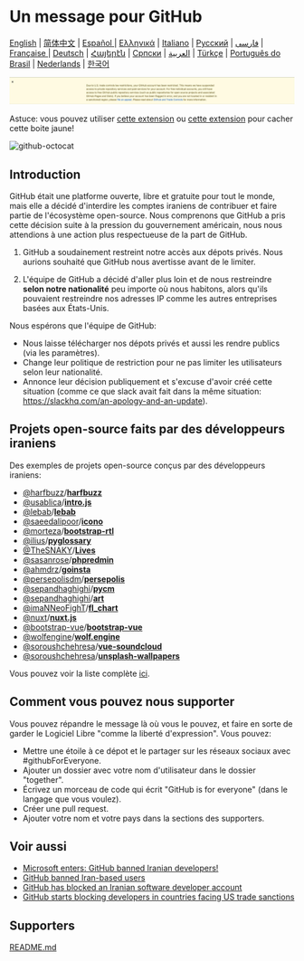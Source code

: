 # Un message pour GitHub

[English](./README.md) | [简体中文](./README-CN.md) | [Español ](./README-ES.md) | [Ελληνικά](./README-GR.md) | [Italiano](./README-IT.md) | [Русский](./README-RU.md) | [فارسی](./README-PER.md) | [Française ](./README-FR.md) | [Deutsch](./README-DE.md) | [Հայերէն](./README-HY.md) | [Српски](./README-SR.md) | [العربية](./README-AR.md) | [Türkçe](./README-TR.md) | [Português do Brasil](./README-PT-BR.md) | [Nederlands](./README-NL.md) | [한국어](./README-KO.md)

![alt text](./message.png)

Astuce: vous pouvez utiliser [cette extension](https://github.com/JafarAkhondali/remove-github-restrictions-message) ou [cette extension](https://github.com/MohamadKh75/ShutHub) pour cacher cette boite jaune!

![github-octocat](https://user-images.githubusercontent.com/16706911/61997137-7aa7df00-b0b2-11e9-97f1-f452855fe21c.png)


## Introduction

GitHub était une platforme ouverte, libre et gratuite pour tout le monde, mais elle a décidé d'interdire les comptes iraniens de contribuer et faire partie de l'écosystème open-source. Nous comprenons que GitHub a pris cette décision suite à la pression du gouvernement américain, nous nous attendions à une action plus respectueuse de la part de GitHub.

1. GitHub a soudainement restreint notre accès aux dépots privés. Nous aurions souhaité que GitHub nous avertisse avant de le limiter.

2. L'équipe de GitHub a décidé d'aller plus loin et de nous restreindre **selon notre nationalité** peu importe où nous habitons, alors qu'ils pouvaient restreindre nos adresses IP comme les autres entreprises basées aux États-Unis.

Nous espérons que l'équipe de GitHub:

- Nous laisse télécharger nos dépots privés et aussi les rendre publics (via les paramètres).
- Change leur politique de restriction pour ne pas limiter les utilisateurs selon leur nationalité.
- Annonce leur décision publiquement et s'excuse d'avoir créé cette situation (comme ce que slack avait fait dans la même situation: https://slackhq.com/an-apology-and-an-update).

## Projets open-source faits par des développeurs iraniens

Des exemples de projets open-source conçus par des développeurs iraniens:

- [@harfbuzz](https://github.com/harfbuzz)/[**harfbuzz**](https://github.com/harfbuzz/harfbuzz)
- [@usablica](https://github.com/usablica)/[**intro.js**](https://github.com/usablica/intro.js)
- [@lebab](https://github.com/lebab)/[**lebab**](https://github.com/lebab/lebab)
- [@saeedalipoor](https://github.com/saeedalipoor)/[**icono**](https://github.com/saeedalipoor/icono)
- [@morteza](https://github.com/morteza)/[**bootstrap-rtl**](https://github.com/morteza/bootstrap-rtl)
- [@ilius](https://github.com/ilius)/[**pyglossary**](https://github.com/ilius/pyglossary)
- [@TheSNAKY](https://github.com/TheSNAKY)/[**Lives**](https://github.com/TheSNAKY/Lives)
- [@sasanrose](https://github.com/sasanrose)/[**phpredmin**](https://github.com/sasanrose/phpredmin)
- [@ahmdrz](https://github.com/ahmdrz)/[**goinsta**](https://github.com/ahmdrz/goinsta)
- [@persepolisdm](https://github.com/persepolisdm)/[**persepolis**](https://github.com/persepolisdm/persepolis)
- [@sepandhaghighi](https://github.com/sepandhaghighi)/[**pycm**](https://github.com/sepandhaghighi/pycm)
- [@sepandhaghighi](https://github.com/sepandhaghighi)/[**art**](https://github.com/sepandhaghighi/art)
- [@imaNNeoFighT](https://github.com/imaNNeoFighT)/[**fl_chart**](https://github.com/imaNNeoFighT/fl_chart)
- [@nuxt](https://github.com/nuxt)/[**nuxt.js**](https://github.com/nuxt/nuxt.js)
- [@bootstrap-vue](https://github.com/bootstrap-vue)/[**bootstrap-vue**](https://github.com/bootstrap-vue/bootstrap-vue)
- [@wolfengine](https://github.com/wolfengine)/[**wolf.engine**](https://github.com/wolfengine/wolf.engine)
- [@soroushchehresa](https://github.com/soroushchehresa)/[**vue-soundcloud**](https://github.com/soroushchehresa/vue-soundcloud)
- [@soroushchehresa](https://github.com/soroushchehresa)/[**unsplash-wallpapers**](https://github.com/soroushchehresa/unsplash-wallpapers)

Vous pouvez voir la liste complète [ici](https://github.com/mohebifar/made-in-iran).

## Comment vous pouvez nous supporter

Vous pouvez répandre le message là où vous le pouvez, et faire en sorte de garder le Logiciel Libre "comme la liberté d'expression".
Vous pouvez:

- Mettre une étoile à ce dépot et le partager sur les réseaux sociaux avec #githubForEveryone.
- Ajouter un dossier avec votre nom d'utilisateur dans le dossier "together".
- Écrivez un morceau de code qui écrit "GitHub is for everyone" (dans le langage que vous voulez).
- Créer une pull request.
- Ajouter votre nom et votre pays dans la sections des supporters.

## Voir aussi

- [Microsoft enters: GitHub banned Iranian developers!](https://medium.com/@d.aliyamini/microsoft-enters-github-banned-iranian-developers-843f7c60a146)
- [GitHub banned Iran-based users](https://financialtribune.com/articles/sci-tech/99111/github-bans-iran-based-users)
- [GitHub has blocked an Iranian software developer account](https://hub.packtpub.com/github-has-blocked-an-iranian-software-developers-account)
- [GitHub starts blocking developers in countries facing US trade sanctions](https://www.zdnet.com/article/github-starts-blocking-developers-in-countries-facing-us-trade-sanctions)

## Supporters
[README.md](./README.md#Supporters)
